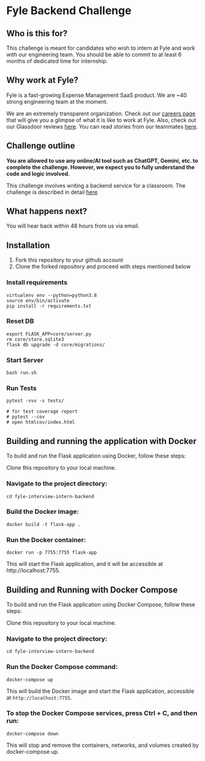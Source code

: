 # Fyle Backend Challenge

## Who is this for?

This challenge is meant for candidates who wish to intern at Fyle and work with our engineering team. You should be able to commit to at least 6 months of dedicated time for internship.

## Why work at Fyle?

Fyle is a fast-growing Expense Management SaaS product. We are ~40 strong engineering team at the moment. 

We are an extremely transparent organization. Check out our [careers page](https://careers.fylehq.com) that will give you a glimpse of what it is like to work at Fyle. Also, check out our Glassdoor reviews [here](https://www.glassdoor.co.in/Reviews/Fyle-Reviews-E1723235.htm). You can read stories from our teammates [here](https://stories.fylehq.com).


## Challenge outline

**You are allowed to use any online/AI tool such as ChatGPT, Gemini, etc. to complete the challenge. However, we expect you to fully understand the code and logic involved.**

This challenge involves writing a backend service for a classroom. The challenge is described in detail [here](./Application.md)


## What happens next?

You will hear back within 48 hours from us via email. 


## Installation

1. Fork this repository to your github account
2. Clone the forked repository and proceed with steps mentioned below

### Install requirements

```
virtualenv env --python=python3.8
source env/bin/activate
pip install -r requirements.txt
```
### Reset DB

```
export FLASK_APP=core/server.py
rm core/store.sqlite3
flask db upgrade -d core/migrations/
```
### Start Server

```
bash run.sh
```
### Run Tests

```
pytest -vvv -s tests/

# for test coverage report
# pytest --cov
# open htmlcov/index.html
```

## Building and running the application with Docker
To build and run the Flask application using Docker, follow these steps:

Clone this repository to your local machine.
### Navigate to the project directory:
`cd fyle-interview-intern-backend`


### Build the Docker image:
`docker build -t flask-app .`

### Run the Docker container:
`docker run -p 7755:7755 flask-app`

This will start the Flask application, and it will be accessible at http://localhost:7755.


## Building and Running with Docker Compose
To build and run the Flask application using Docker Compose, follow these steps:

Clone this repository to your local machine.
### Navigate to the project directory:
`cd fyle-interview-intern-backend`

### Run the Docker Compose command: 
`docker-compose up` 

This will build the Docker image and start the Flask application, accessible at `http://localhost:7755`.

### To stop the Docker Compose services, press Ctrl + C, and then run:
`docker-compose down` 

This will stop and remove the containers, networks, and volumes created by docker-compose up.

